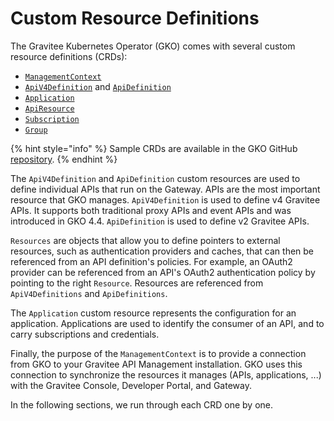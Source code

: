 # Custom Resource Definitions

The Gravitee Kubernetes Operator (GKO) comes with several custom resource definitions (CRDs):

* [`ManagementContext`](managementcontext.md)
* [`ApiV4Definition`](apiv4definition.md) and [`ApiDefinition`](apidefinition.md)
* [`Application`](application.md)
* [`ApiResource`](apiresource.md)
* [`Subscription`](subscription.md)
* [`Group`](group.md)

{% hint style="info" %}
Sample CRDs are available in the GKO GitHub [repository](https://github.com/gravitee-io/gravitee-kubernetes-operator/tree/4.5.x/examples).
{% endhint %}

The `ApiV4Definition` and `ApiDefinition` custom resources are used to define individual APIs that run on the Gateway. APIs are the most important resource that GKO manages. `ApiV4Definition` is used to define v4 Gravitee APIs. It supports both traditional proxy APIs and event APIs and was introduced in GKO 4.4. `ApiDefinition` is used to define v2 Gravitee APIs.

`Resources` are objects that allow you to define pointers to external resources, such as authentication providers and caches, that can then be referenced from an API definition's policies. For example, an OAuth2 provider can be referenced from an API's OAuth2 authentication policy by pointing to the right `Resource`. Resources are referenced from `ApiV4Definitions` and `ApiDefinitions`.

The `Application` custom resource represents the configuration for an application. Applications are used to identify the consumer of an API, and to carry subscriptions and credentials.

Finally, the purpose of the `ManagementContext` is to provide a connection from GKO to your Gravitee API Management installation. GKO uses this connection to synchronize the resources it manages (APIs, applications, ...) with the Gravitee Console, Developer Portal, and Gateway.

In the following sections, we run through each CRD one by one.
